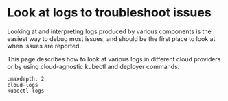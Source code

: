 # Look at logs to troubleshoot issues

Looking at and interpreting logs produced by various components is the easiest
way to debug most issues, and should be the first place to look at when issues
are reported. 

This page describes how to look at various logs in different cloud providers or
by using cloud-agnostic kubectl and deployer commands.

```{toctree}
:maxdepth: 2
cloud-logs
kubectl-logs
```
